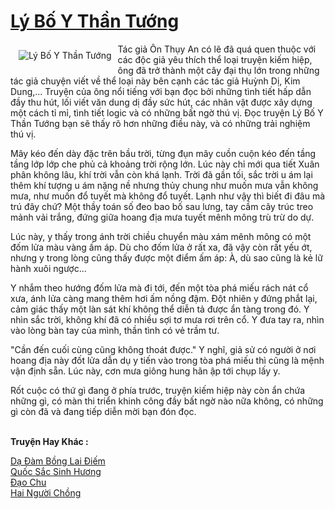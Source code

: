 <a href="https://utruyen.com/truyen/ly-bo-y-than-tuong/20337/" title="Lý Bố Y Thần Tướng"><h1>Lý Bố Y Thần Tướng</h1></a><div style="display:table"><img align="right" style="float: left; padding: 10px;" src="https://utruyen.com/images/story/200x260/ly-bo-y-than-tuong.jpg" alt="Lý Bố Y Thần Tướng">Tác giả Ôn Thụy An có lẽ đã quá quen thuộc với các độc giả yêu thích thể loại truyện kiếm hiệp, ông đã trở thành một cây đại thụ lớn trong những tác giả chuyện viết về thể loại này bên cạnh các tác giả Huỳnh Dị, Kim Dung,... Truyện của ông nổi tiếng với bạn đọc bởi những tình tiết hấp dẫn đầy thu hút, lối viết văn dung dị đầy sức hút, các nhân vật được xây dựng một cách tỉ mỉ, tình tiết logic và có những bất ngờ thú vị. Đọc truyện Lý Bố Y Thần Tướng bạn sẽ thấy rõ hơn những điều này, và có những trải nghiệm thú vị.<p></p>Mây kéo đến dày đặc trên bầu trời, từng đụn mây cuồn cuộn kéo đến tầng tầng lớp lớp che phủ cả khoảng trời rộng lớn. Lúc này chỉ mới qua tiết Xuân phân không lâu, khí trời vẫn còn khá lạnh. Trời đã gần tối, sắc trời u ám lại thêm khí tượng u ám nặng nề nhưng thủy chung như muốn mưa vẫn không mưa, như muốn đổ tuyết mà không đổ tuyết. Lạnh như vậy thì biết đi đâu mà trú đây chứ? Một thầy toán số đeo bao bố sau lưng, tay cầm cây trúc treo mảnh vải trắng, đứng giữa hoang địa mưa tuyết mênh mông trù trừ do dự.<p></p>Lúc này, y thấy trong ánh trời chiều chuyển màu xám mênh mông có một đốm lửa màu vàng ấm áp. Dù cho đốm lửa ở rất xa, đã vậy còn rất yếu ớt, nhưng y trong lòng cũng thấy được một điểm ấm áp: À, dù sao cũng là kẻ lữ hành xuôi ngược...<p></p>Y nhắm theo hướng đốm lửa mà đi tới, đến một tòa phá miếu rách nát cổ xưa, ánh lửa càng mang thêm hơi ấm nồng đậm. Đột nhiên y đứng phắt lại, cảm giác thấy một làn sát khí không thể diễn tả được ẩn tàng trong đó. Y nhìn sắc trời, không khí đã có nhiều sợi tơ mưa rơi trên cổ. Y đưa tay ra, nhìn vào lòng bàn tay của mình, thần tình có vẻ trầm tư.<p></p>"Cần đến cuối cùng cũng không thoát được." Y nghĩ, giả sử có người ở nơi hoang địa này đốt lửa dẫn dụ y tiến vào trong tòa phá miếu thì cũng là mệnh vận định sẵn. Lúc này, cơn mưa giông hung hãn ập tới chụp lấy y.<p></p>Rốt cuộc có thứ gì đang ở phía trước, truyện kiếm hiệp này còn ẩn chứa những gì, có màn thi triển khinh công đầy bất ngờ nào nữa không, có những gì còn đã và đang tiếp diễn mời bạn đón đọc.</div><p><br><b>Truyện Hay Khác :</b></p><a href="https://utruyen.com/truyen/da-dam-bong-lai-diem/20339/" alt="Dạ Đàm Bồng Lai Điếm">Dạ Đàm Bồng Lai Điếm</a><br/><a href="https://truyenngontinhay.wordpress.com/2019/10/03/quoc-sac-sinh-huong/" alt="Quốc Sắc Sinh Hương">Quốc Sắc Sinh Hương</a><br/><a href="https://truyenngontinhay.wordpress.com/2019/10/03/dao-chu/" alt="Đạo Chu">Đạo Chu</a><br/><a href="https://truyenngontinhay.wordpress.com/2019/10/03/hai-nguoi-chong/" alt="Hai Người Chồng">Hai Người Chồng</a><br/>